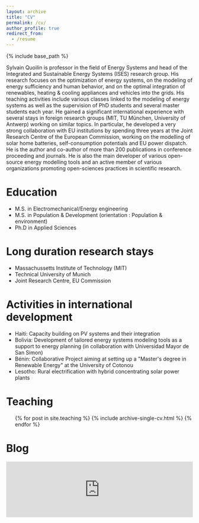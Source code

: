 ```yaml
---
layout: archive
title: "CV"
permalink: /cv/
author_profile: true
redirect_from:
  - /resume
---
```


{% include base_path %}

Sylvain Quoilin is professor in the field of Energy Systems and head of the Integrated and Sustainable Energy Systems (ISES) research group. His research focuses on the optimization of energy systems, on the modeling of energy sufficiency and human behavior, and on the optimal integration of renewables, heating & cooling appliances and vehicles into the grids. His teaching activities include various classes linked to the modeling of energy systems as well as the supervision of PhD students and several master students each year. He gained a significant international experience with several stays in foreign research groups (MIT, TU München, University of Antwerp) working on similar topics. In particular, he developed a very strong collaboration with EU institutions by spending three years at the Joint Research Centre of the European Commission, working on the modelling of solar home batteries, self-consumption potentials and EU power dispatch.  
He is the author and co-author of more than 200 publications in conference proceeding and journals. He is also the main developer of various open-source energy modelling tools and an active member of various organizations promoting open-sciences practices in scientific research.

Education
======
* M.S. in Electromechanical/Energy engineering
* M.S. in Population & Development (orientation : Population & environment)
* Ph.D in Applied Sciences

Long duration research stays
======
* Massachussetts Institute of Technology (MIT)
* Technical University of Munich
* Joint Research Centre, EU Commission

Activities in international development
======
* Haiti: Capacity building on PV systems and their integration
* Bolivia: Development of tailored energy systems modeling tools as a support to energy planning (in collaboration with Universidad Mayor de San Simon)
* Bénin: Collaborative Project aiming at setting up a "Master's degree in Renewable Energy" at the University of Cotonou
* Lesotho: Rural electrification with hybrid concentrating solar power plants

Teaching
======
  <ul>{% for post in site.teaching %}
    {% include archive-single-cv.html %}
  {% endfor %}</ul>

Blog
====
<iframe src="https://mastodon.energy/@squoilin/111175797981330118/embed" class="mastodon-embed" style="max-width: 100%; border: 0" width="100%" allowfullscreen="allowfullscreen"></iframe><script src="https://mastodon.energy/embed.js" async="async"></script>
